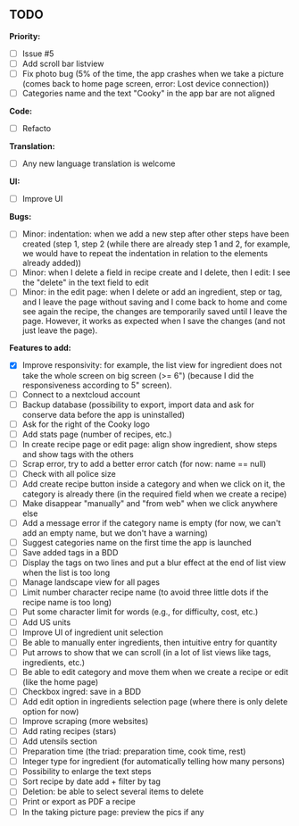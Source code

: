 ## TODO ##

**Priority:**
- [ ] Issue #5
- [ ] Add scroll bar listview
- [ ] Fix photo bug (5% of the time, the app crashes when we take a picture (comes back to home page screen, error: Lost device connection))
- [ ] Categories name and the text "Cooky" in the app bar are not aligned

**Code:**
- [ ] Refacto

**Translation:**
- [ ] Any new language translation is welcome

**UI:**
- [ ] Improve UI

**Bugs:**
- [ ] Minor: indentation: when we add a new step after other steps have been created (step 1, step 2 (while there are already step 1 and 2, for example, we would have to repeat the indentation in relation to the elements already added))
- [ ] Minor: when I delete a field in recipe create and I delete, then I edit: I see the "delete" in the text field to edit
- [ ] Minor: in the edit page: when I delete or add an ingredient, step or tag, and I leave the page without saving and I come back to home and come see again the recipe, the changes are temporarily saved until I leave the page. However, it works as expected when I save the changes (and not just leave the page).

**Features to add:**
- [x] Improve responsivity: for example, the list view for ingredient does not take the whole screen on big screen (>= 6") (because I did the responsiveness according to 5" screen).
- [ ] Connect to a nextcloud account
- [ ] Backup database (possibility to export, import data and ask for conserve data before the app is uninstalled)
- [ ] Ask for the right of the Cooky logo
- [ ] Add stats page (number of recipes, etc.)
- [ ] In create recipe page or edit page: align show ingredient, show steps and show tags with the others
- [ ] Scrap error, try to add a better error catch (for now: name == null)
- [ ] Check with all police size
- [ ] Add create recipe button inside a category and when we click on it, the category is already there (in the required field when we create a recipe)
- [ ] Make disappear "manually" and "from web" when we click anywhere else
- [ ] Add a message error if the category name is empty (for now, we can't add an empty name, but we don't have a warning)
- [ ] Suggest categories name on the first time the app is launched
- [ ] Save added tags in a BDD
- [ ] Display the tags on two lines and put a blur effect at the end of list view when the list is too long
- [ ] Manage landscape view for all pages
- [ ] Limit number character recipe name (to avoid three little dots if the recipe name is too long)
- [ ] Put some character limit for words (e.g., for difficulty, cost, etc.)
- [ ] Add US units
- [ ] Improve UI of ingredient unit selection
- [ ] Be able to manually enter ingredients, then intuitive entry for quantity
- [ ] Put arrows to show that we can scroll (in a lot of list views like tags, ingredients, etc.)
- [ ] Be able to edit category and move them when we create a recipe or edit (like the home page)
- [ ] Checkbox ingred: save in a BDD
- [ ] Add edit option in ingredients selection page (where there is only delete option for now)
- [ ] Improve scraping (more websites)
- [ ] Add rating recipes (stars)
- [ ] Add utensils section
- [ ] Preparation time (the triad: preparation time, cook time, rest)
- [ ] Integer type for ingredient (for automatically telling how many persons)
- [ ] Possibility to enlarge the text steps
- [ ] Sort recipe by date add + filter by tag
- [ ] Deletion: be able to select several items to delete
- [ ] Print or export as PDF a recipe
- [ ] In the taking picture page: preview the pics if any
